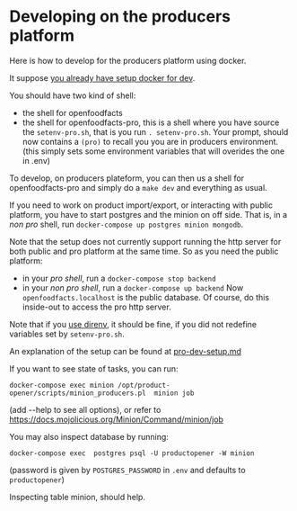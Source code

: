 # Developing on the producers platform

Here is how to develop for the producers platform using docker.

It suppose [you already have setup docker for dev](../introduction/dev-environment-quick-start-guide.md).

You should have two kind of shell:
- the shell for openfoodfacts
- the shell for openfoodfacts-pro, this is a shell where you have source the `setenv-pro.sh`,
  that is you run `. setenv-pro.sh`.
  Your prompt, should now contains a `(pro)` to recall you you are in producers environment.
  (this simply sets some environment variables that will overides the one in .env)

To develop, on producers plateform, you can then us a shell for openfoodfacts-pro and simply do a `make dev` and everything as usual.

If you need to work on product import/export, or interacting with public platform,
you have to start postgres and the minion on off side.
That is, in a *non pro* shell, run `docker-compose up postgres minion mongodb`.

Note that the setup does not currently support running the http server for both public and pro platform at the same time.
So as you need the public platform:
- in your *pro shell*, run a `docker-compose stop backend`
- in your *non pro shell*, run a `docker-compose up backend`
Now `openfoodfacts.localhost` is the public database.
Of course, do this inside-out to access the pro http server.

Note that if you [use direnv](./use-direnv.md), it should be fine, if you did not redefine variables set by `setenv-pro.sh`.

An explanation of the setup can be found at [pro-dev-setup.md](../explanations/pro-dev-setup.md)

If you want to see state of tasks, you can run:

```
docker-compose exec minion /opt/product-opener/scripts/minion_producers.pl  minion job
```
(add --help to see all options), or refer to https://docs.mojolicious.org/Minion/Command/minion/job

You may also inspect database by running:
```
docker-compose exec  postgres psql -U productopener -W minion
```
(password is given by `POSTGRES_PASSWORD` in `.env` and defaults to `productopener`)

Inspecting table minion, should help.
